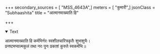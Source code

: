 +++
secondary_sources = [ "MSS_4643A",]
meters = [ "कुमारी",]
jsonClass = "Subhaashita"
title = "आत्मानमाख्याति हि"

+++

<details open><summary>Text</summary>

आत्मानमाख्याति हि कर्मभिर्नरः स्वशीलचारित्रकृतैः शुभाशुभैः।  
प्रनष्टमप्यात्मकुलं तथा नरः पुनः प्रकाशं कुरुते स्वकर्मभिः॥
</details>

